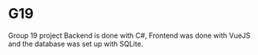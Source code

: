 # G19

Group 19 project
Backend is done with C#, Frontend was done with VueJS and the database was set up with SQLite.
